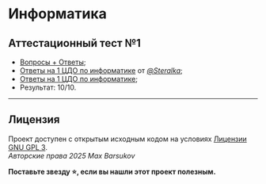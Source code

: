 # Информатика

## Аттестационный тест №1

- [Вопросы + Ответы](./Аттестационный%20тест/answers.pdf);
- [Ответы на 1 ЦДО по информатике](https://github.com/Steralka/ITMO/blob/main/1%20%D0%A1%D0%B5%D0%BC%D0%B5%D1%81%D1%82%D1%80/%D0%98%D0%BD%D1%84%D0%BE%D1%80%D0%BC%D0%B0%D1%82%D0%B8%D0%BA%D0%B0/%D0%A6%D0%94%D0%9E/CDO_1.md) от [*@Steralka*](https://github.com/Steralka);
- [Ответы на 1 ЦДО по информатике](https://docs.google.com/document/d/1ist0inCu-R825WZbU0f0yOEgP-tKA2mNIz10meXCw0k/edit);
- Результат: 10/10.

---

## Лицензия <a name="license"></a>

Проект доступен с открытым исходным кодом на условиях [Лицензии GNU GPL 3](https://opensource.org/license/gpl-3-0/). \
*Авторские права 2025 Max Barsukov*

**Поставьте звезду :star:, если вы нашли этот проект полезным.**
